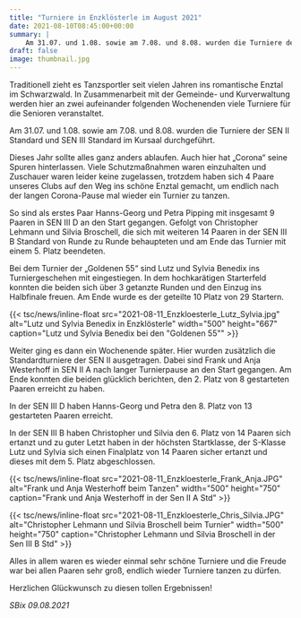 ```yaml
---
title: "Turniere in Enzklösterle im August 2021"
date: 2021-08-10T08:45:00+00:00
summary: |
    Am 31.07. und 1.08. sowie am 7.08. und 8.08. wurden die Turniere der SEN II Standard und SEN III Standard im Kursaal in Enzklösterle durchgeführt.
draft: false
image: thumbnail.jpg
---
```


Traditionell zieht es Tanzsportler seit vielen Jahren ins romantische Enztal im Schwarzwald. In Zusammenarbeit mit der Gemeinde- und Kurverwaltung werden hier an zwei aufeinander folgenden Wochenenden viele Turniere für die Senioren veranstaltet.

Am 31.07. und 1.08. sowie am 7.08. und 8.08. wurden die Turniere der SEN II Standard und SEN III Standard im Kursaal durchgeführt.

Dieses Jahr sollte alles ganz anders ablaufen. Auch hier hat „Corona“ seine Spuren hinterlassen. Viele Schutzmaßnahmen waren einzuhalten und Zuschauer waren leider keine zugelassen, trotzdem haben sich 4 Paare unseres Clubs auf den Weg ins schöne Enztal gemacht, um endlich nach der langen Corona-Pause mal wieder ein Turnier zu tanzen. 

So sind als erstes Paar Hanns-Georg und Petra Pipping mit insgesamt 9 Paaren in SEN III D an den Start gegangen. Gefolgt von Christopher Lehmann und Silvia Broschell, die sich mit weiteren 14 Paaren in der SEN III B Standard von Runde zu Runde behaupteten und am Ende das Turnier mit einem 5. Platz beendeten. 

Bei dem Turnier der „Goldenen 55“ sind Lutz und Sylvia Benedix ins Turniergeschehen mit eingestiegen. In dem hochkarätigen Starterfeld konnten die beiden sich über 3 getanzte Runden und den Einzug ins Halbfinale freuen. Am Ende wurde es der geteilte 10 Platz von 29 Startern.

{{< tsc/news/inline-float src="2021-08-11_Enzkloesterle_Lutz_Sylvia.jpg" alt="Lutz und Sylvia Benedix in Enzklösterle" width="500" height="667" caption="Lutz und Sylvia Benedix bei den \"Goldenen 55\"" >}}

Weiter ging es dann ein Wochenende später. Hier wurden zusätzlich die Standardturniere der SEN II ausgetragen. Dabei sind Frank und Anja Westerhoff in SEN II A nach langer Turnierpause an den Start gegangen. Am Ende konnten die beiden glücklich berichten, den 2. Platz von 8 gestarteten Paaren erreicht zu haben.

In der SEN III D haben Hanns-Georg und Petra den 8. Platz von 13 gestarteten Paaren erreicht.

In der SEN III B haben Christopher und Silvia den 6. Platz von 14 Paaren sich ertanzt und zu guter Letzt haben in der höchsten Startklasse, der S-Klasse Lutz und Sylvia sich einen Finalplatz von 14 Paaren sicher ertanzt und dieses mit dem 5. Platz abgeschlossen.

{{< tsc/news/inline-float src="2021-08-11_Enzkloesterle_Frank_Anja.JPG" alt="Frank und Anja Westerhoff beim Tanzen" width="500" height="750" caption="Frank und Anja Westerhoff in der Sen II A Std" >}}

{{< tsc/news/inline-float src="2021-08-11_Enzkloesterle_Chris_Silvia.JPG" alt="Christopher Lehmann und Silvia Broschell beim Turnier" width="500" height="750" caption="Christopher Lehmann und Silvia Broschell in der Sen III B Std" >}}

Alles in allem waren es wieder einmal sehr schöne Turniere und die Freude war bei allen Paaren sehr groß, endlich wieder Turniere tanzen zu dürfen.

Herzlichen Glückwunsch zu diesen tollen Ergebnissen!

_SBix 09.08.2021_


